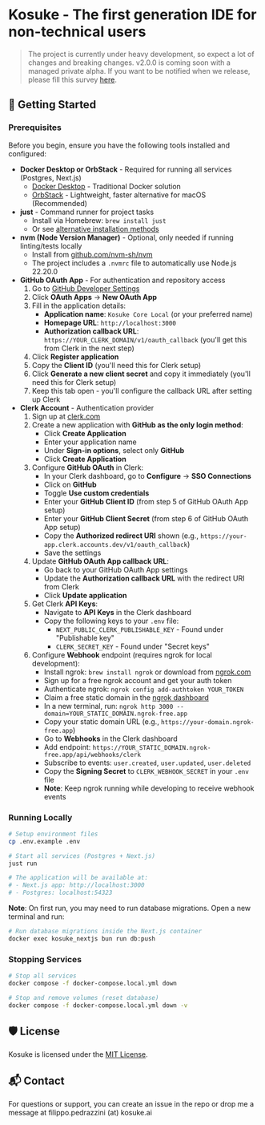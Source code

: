 # Kosuke - The first generation IDE for non-technical users

> The project is currently under heavy development, so expect a lot of changes and breaking changes. v2.0.0 is coming soon with a managed private alpha. If you want to be notified when we release, please fill this survey [here](https://dub.sh/vibe-coding-survey).

## 🚀 Getting Started

### Prerequisites

Before you begin, ensure you have the following tools installed and configured:

- **Docker Desktop or OrbStack** - Required for running all services (Postgres, Next.js)
  - [Docker Desktop](https://www.docker.com/products/docker-desktop) - Traditional Docker solution
  - [OrbStack](https://orbstack.dev/) - Lightweight, faster alternative for macOS (Recommended)
- **just** - Command runner for project tasks
  - Install via Homebrew: `brew install just`
  - Or see [alternative installation methods](https://github.com/casey/just#installation)
- **nvm (Node Version Manager)** - Optional, only needed if running linting/tests locally
  - Install from [github.com/nvm-sh/nvm](https://github.com/nvm-sh/nvm)
  - The project includes a `.nvmrc` file to automatically use Node.js 22.20.0
- **GitHub OAuth App** - For authentication and repository access
  1. Go to [GitHub Developer Settings](https://github.com/settings/developers)
  2. Click **OAuth Apps** → **New OAuth App**
  3. Fill in the application details:
     - **Application name**: `Kosuke Core Local` (or your preferred name)
     - **Homepage URL**: `http://localhost:3000`
     - **Authorization callback URL**: `https://YOUR_CLERK_DOMAIN/v1/oauth_callback` (you'll get this from Clerk in the next step)
  4. Click **Register application**
  5. Copy the **Client ID** (you'll need this for Clerk setup)
  6. Click **Generate a new client secret** and copy it immediately (you'll need this for Clerk setup)
  7. Keep this tab open - you'll configure the callback URL after setting up Clerk
- **Clerk Account** - Authentication provider
  1. Sign up at [clerk.com](https://clerk.com)
  2. Create a new application with **GitHub as the only login method**:
     - Click **Create Application**
     - Enter your application name
     - Under **Sign-in options**, select only **GitHub**
     - Click **Create Application**
  3. Configure **GitHub OAuth** in Clerk:
     - In your Clerk dashboard, go to **Configure** → **SSO Connections**
     - Click on **GitHub**
     - Toggle **Use custom credentials**
     - Enter your **GitHub Client ID** (from step 5 of GitHub OAuth App setup)
     - Enter your **GitHub Client Secret** (from step 6 of GitHub OAuth App setup)
     - Copy the **Authorized redirect URI** shown (e.g., `https://your-app.clerk.accounts.dev/v1/oauth_callback`)
     - Save the settings
  4. Update **GitHub OAuth App callback URL**:
     - Go back to your GitHub OAuth App settings
     - Update the **Authorization callback URL** with the redirect URI from Clerk
     - Click **Update application**
  5. Get Clerk **API Keys**:
     - Navigate to **API Keys** in the Clerk dashboard
     - Copy the following keys to your `.env` file:
       - `NEXT_PUBLIC_CLERK_PUBLISHABLE_KEY` - Found under "Publishable key"
       - `CLERK_SECRET_KEY` - Found under "Secret keys"
  6. Configure **Webhook** endpoint (requires ngrok for local development):
     - Install ngrok: `brew install ngrok` or download from [ngrok.com](https://ngrok.com)
     - Sign up for a free ngrok account and get your auth token
     - Authenticate ngrok: `ngrok config add-authtoken YOUR_TOKEN`
     - Claim a free static domain in the [ngrok dashboard](https://dashboard.ngrok.com/domains)
     - In a new terminal, run: `ngrok http 3000 --domain=YOUR_STATIC_DOMAIN.ngrok-free.app`
     - Copy your static domain URL (e.g., `https://your-domain.ngrok-free.app`)
     - Go to **Webhooks** in the Clerk dashboard
     - Add endpoint: `https://YOUR_STATIC_DOMAIN.ngrok-free.app/api/webhooks/clerk`
     - Subscribe to events: `user.created`, `user.updated`, `user.deleted`
     - Copy the **Signing Secret** to `CLERK_WEBHOOK_SECRET` in your `.env` file
     - **Note**: Keep ngrok running while developing to receive webhook events

### Running Locally

```bash
# Setup environment files
cp .env.example .env

# Start all services (Postgres + Next.js)
just run

# The application will be available at:
# - Next.js app: http://localhost:3000
# - Postgres: localhost:54323
```

**Note**: On first run, you may need to run database migrations. Open a new terminal and run:

```bash
# Run database migrations inside the Next.js container
docker exec kosuke_nextjs bun run db:push
```

### Stopping Services

```bash
# Stop all services
docker compose -f docker-compose.local.yml down

# Stop and remove volumes (reset database)
docker compose -f docker-compose.local.yml down -v
```

## 🛡️ License

Kosuke is licensed under the [MIT License](https://github.com/filopedraz/kosuke/blob/main/LICENSE).

## 📬 Contact

For questions or support, you can create an issue in the repo or drop me a message at filippo.pedrazzini (at) kosuke.ai
